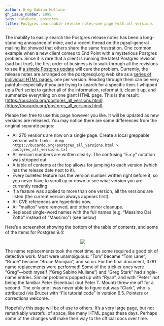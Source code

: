 ```yaml
---
author: Greg Sabino Mullane
gh_issue_number: 1098
tags: database, postgres
title: Postgres searchable release notes—​one page with all versions
---
```


The inability to easily search the Postgres release notes has been a long-standing annoyance of mine, and a recent thread on the pgsql-general mailing list showed that others share the same frustration. One common example when a  new client comes to End Point with a mysterious Postgres problem. Since it is rare that a client is running the latest Postgres revision (sad but true), the first order of business is to walk through all the revisions to see if [a simple Postgres update](https://www.postgresql.org/docs/current/static/upgrading.html) will cure the problem. Currently, the release notes are arranged on the postgresql.org web site as a [
series of individual HTML pages](https://www.postgresql.org/docs/current/static/release.html), one per version. Reading through them can be very painful—​especially if you are trying to search for a specific item. I whipped up a Perl script to gather all of the information, reformat it, clean it up, and summarize everything on one giant HTML page. This is the result: [https://bucardo.org/postgres_all_versions.html](https://bucardo.org/postgres_all_versions.html)

Please feel free to use this page however you like. It will be updated as new versions are released. You may notice there are some differences from the original separate pages:

- All 270 versions are now on a single page. Create a local greppable version with: 
`links -dump https://bucardo.org/postgres_all_versions.html > postgres_all_versions.txt`
- All version numbers are written clearly. The confusing “E.x.y” notation was stripped out
- A table of contents at the top allows for jumping to each version (which has the release date next to it).
- Every bulleted feature has the version number written right before it, so you never have to scroll up or down to see what version you are currently reading.
- If a feature was applied to more than one version, all the versions are listed (the current version always appears first).
- All CVE references are hyperlinks now.
- All “mailtos” were removed, and other minor cleanups.
- Replaced single-word names with the full names (e.g. “Massimo Dal Zotto” instead of “Massimo”) (see below)

Here’s a screenshot showing the bottom of the table of contents, and some of the items for Postgres 9.4:

<div class="separator" style="clear: both; text-align: center;"><a href="/blog/2015/03/11/postgres-searchable-release-notes-one/image-0-big.png" imageanchor="1" style="margin-left: 1em; margin-right: 1em;"><img border="0" src="/blog/2015/03/11/postgres-searchable-release-notes-one/image-0.png"/></a></div>

The name replacements took the most time, as some required a good bit of detective work. Most were unambiguous: “Tom” became “Tom Lane”, “Bruce” became “Bruce Momjian”, and so on. For the final document, 3781 name replacements were performed! Some of the trickier ones were “Greg”—​both myself (“Greg Sabino Mullane”) and “Greg Stark” had single-name entries. Similar problems popped up with “Ryan”, and with “Peter” *not* being the familiar Peter Eisentraut (but Peter T. Mount) threw me off for a second. The only one I was never able to figure out was “Clark”, who is attributed (via Bruce) with “Fix tutorial code” in version 6.5. Pointers or corrections welcome.

Hopefully this page will be of use to others. It’s a very large page, but not remarkably wasteful of space,  like many HTML pages these days. Perhaps some of the changes will make their way to the official docs over time.


